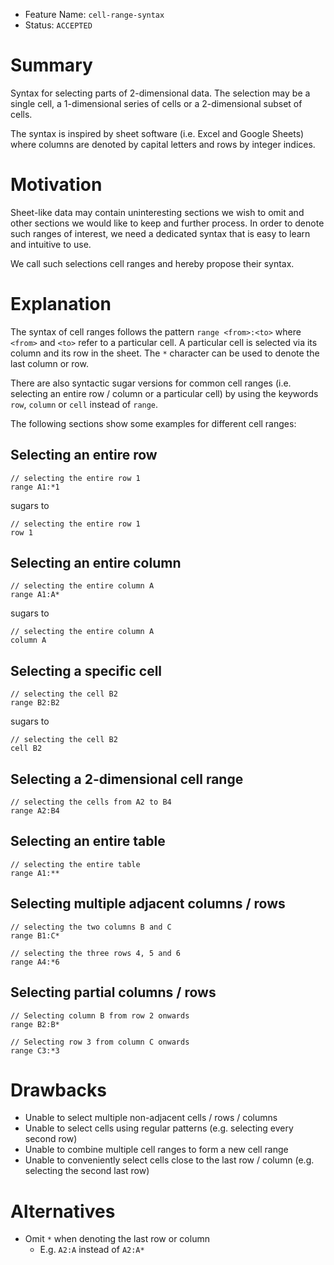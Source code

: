 - Feature Name: `cell-range-syntax`
- Status: `ACCEPTED`

# Summary

Syntax for selecting parts of 2-dimensional data. The selection may be a single cell, a 1-dimensional series of cells or a 2-dimensional subset of cells.

The syntax is inspired by sheet software (i.e. Excel and Google Sheets) where columns are denoted by capital letters and rows by integer indices.

# Motivation

Sheet-like data may contain uninteresting sections we wish to omit and other sections we would like to keep and further process. In order to denote such ranges of interest, we need a dedicated syntax that is easy to learn and intuitive to use.

We call such selections cell ranges and hereby propose their syntax.

# Explanation

The syntax of cell ranges follows the pattern `range <from>:<to>` where `<from>` and `<to>` refer to a particular cell. A particular cell is selected via its column and its row in the sheet. The `*` character can be used to denote the last column or row.

There are also syntactic sugar versions for common cell ranges (i.e. selecting an entire row / column or a particular cell) by using the keywords `row`, `column` or `cell` instead of `range`.

The following sections show some examples for different cell ranges:

## Selecting an entire row

```jayvee
// selecting the entire row 1
range A1:*1
```

sugars to

```jayvee
// selecting the entire row 1
row 1
```

## Selecting an entire column

```jayvee
// selecting the entire column A
range A1:A*
```

sugars to

```jayvee
// selecting the entire column A
column A
```

## Selecting a specific cell

```jayvee
// selecting the cell B2
range B2:B2
```

sugars to

```jayvee
// selecting the cell B2
cell B2
```

## Selecting a 2-dimensional cell range

```jayvee
// selecting the cells from A2 to B4
range A2:B4
```

## Selecting an entire table

```jayvee
// selecting the entire table
range A1:**
```

## Selecting multiple adjacent columns / rows

```jayvee
// selecting the two columns B and C
range B1:C*

// selecting the three rows 4, 5 and 6
range A4:*6
```

## Selecting partial columns / rows

```jayvee
// Selecting column B from row 2 onwards
range B2:B*

// Selecting row 3 from column C onwards
range C3:*3
```

# Drawbacks

- Unable to select multiple non-adjacent cells / rows / columns
- Unable to select cells using regular patterns (e.g. selecting every second row)
- Unable to combine multiple cell ranges to form a new cell range
- Unable to conveniently select cells close to the last row / column (e.g. selecting the second last row)

# Alternatives

- Omit `*` when denoting the last row or column
  - E.g. `A2:A` instead of `A2:A*`
